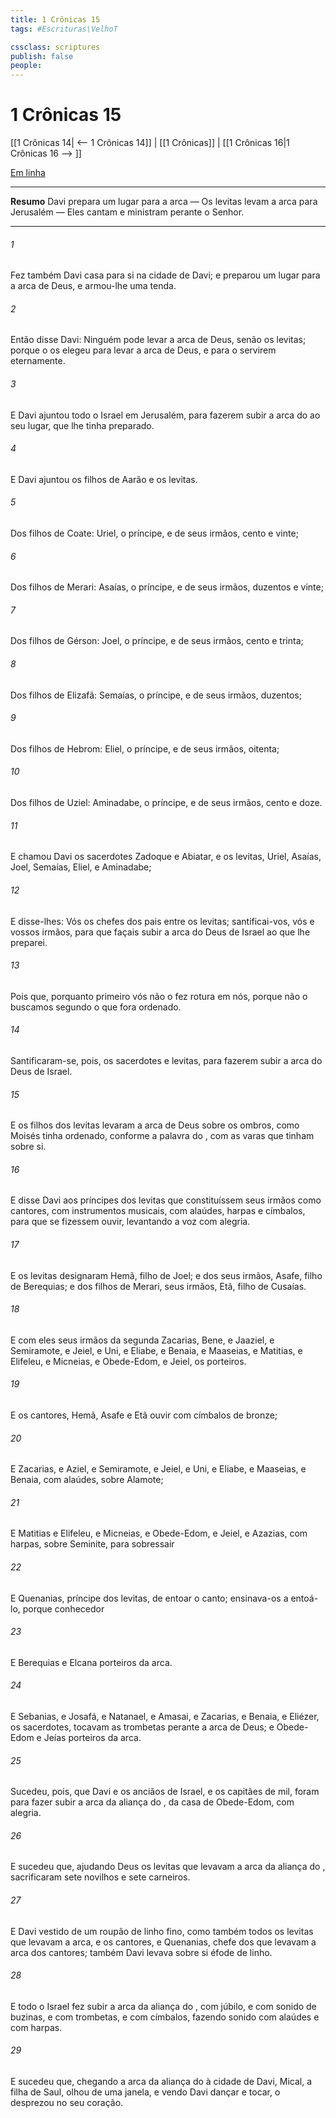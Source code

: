 ```yaml
---
title: 1 Crônicas 15
tags: #Escrituras\VelhoT

cssclass: scriptures
publish: false
people:
---
```


# 1 Crônicas 15
[[1 Crônicas 14| <-- 1 Crônicas 14]] | [[1 Crônicas]] | [[1 Crônicas 16|1 Crônicas 16 --> ]]

[Em linha](https://churchofjesuschrist.org/study/scriptures/ot/1-chr/15?lang=por)

---
__Resumo__
Davi prepara um lugar para a arca — Os levitas levam a arca para Jerusalém — Eles cantam e ministram perante o Senhor.

---
###### 1 
Fez também Davi casa para si na cidade de Davi; e preparou um lugar para a arca de Deus, e armou-lhe uma tenda.

###### 2 
Então disse Davi: Ninguém pode levar a arca de Deus, senão os levitas; porque o  os elegeu para levar a arca de Deus, e para o servirem eternamente.

###### 3 
E Davi ajuntou todo o Israel em Jerusalém, para fazerem subir a arca do  ao seu lugar, que lhe tinha preparado.

###### 4 
E Davi ajuntou os filhos de Aarão e os levitas.

###### 5 
Dos filhos de Coate: Uriel, o príncipe, e de seus irmãos, cento e vinte;

###### 6 
Dos filhos de Merari: Asaías, o príncipe, e de seus irmãos, duzentos e vinte;

###### 7 
Dos filhos de Gérson: Joel, o príncipe, e de seus irmãos, cento e trinta;

###### 8 
Dos filhos de Elizafã: Semaías, o príncipe, e de seus irmãos, duzentos;

###### 9 
Dos filhos de Hebrom: Eliel, o príncipe, e de seus irmãos, oitenta;

###### 10 
Dos filhos de Uziel: Aminadabe, o príncipe, e de seus irmãos, cento e doze.

###### 11 
E chamou Davi os sacerdotes Zadoque e Abiatar, e os levitas, Uriel, Asaías, Joel, Semaías, Eliel, e Aminadabe;

###### 12 
E disse-lhes: Vós  os chefes dos pais entre os levitas; santificai-vos, vós e vossos irmãos, para que façais subir a arca do  Deus de Israel ao  que lhe preparei.

###### 13 
Pois que, porquanto primeiro vós  não  o  fez rotura em nós, porque não o buscamos segundo o que fora ordenado.

###### 14 
Santificaram-se, pois, os sacerdotes e levitas, para fazerem subir a arca do  Deus de Israel.

###### 15 
E os filhos dos levitas levaram a arca de Deus sobre os ombros, como Moisés tinha ordenado, conforme a palavra do , com as varas que tinham sobre si.

###### 16 
E disse Davi aos príncipes dos levitas que constituíssem seus irmãos como cantores, com instrumentos musicais, com alaúdes, harpas e címbalos, para que se fizessem ouvir, levantando a voz com alegria.

###### 17 
E os levitas designaram Hemã, filho de Joel; e dos seus irmãos, Asafe, filho de Berequias; e dos filhos de Merari, seus irmãos, Etã, filho de Cusaías.

###### 18 
E com eles seus irmãos da segunda  Zacarias, Bene, e Jaaziel, e Semiramote, e Jeiel, e Uni, e Eliabe, e Benaia, e Maaseias, e Matitias, e Elifeleu, e Micneias, e Obede-Edom, e Jeiel, os porteiros.

###### 19 
E os cantores, Hemã, Asafe e Etã  ouvir com címbalos de bronze;

###### 20 
E Zacarias, e Aziel, e Semiramote, e Jeiel, e Uni, e Eliabe, e Maaseias, e Benaia, com alaúdes, sobre Alamote;

###### 21 
E Matitias e Elifeleu, e Micneias, e Obede-Edom, e Jeiel, e Azazias, com harpas, sobre Seminite, para sobressair 

###### 22 
E Quenanias, príncipe dos levitas,  de entoar o canto; ensinava-os a entoá-lo, porque  conhecedor 

###### 23 
E Berequias e Elcana  porteiros da arca.

###### 24 
E Sebanias, e Josafá, e Natanael, e Amasai, e Zacarias, e Benaia, e Eliézer, os sacerdotes, tocavam as trombetas perante a arca de Deus; e Obede-Edom e Jeías  porteiros da arca.

###### 25 
Sucedeu, pois, que Davi e os anciãos de Israel, e os capitães de mil, foram para fazer subir a arca da aliança do , da casa de Obede-Edom, com alegria.

###### 26 
E sucedeu que, ajudando Deus os levitas que levavam a arca da aliança do , sacrificaram sete novilhos e sete carneiros.

###### 27 
E Davi  vestido de um roupão de linho fino, como também todos os levitas que levavam a arca, e os cantores, e Quenanias, chefe dos que levavam a arca  dos cantores; também Davi levava sobre si  éfode de linho.

###### 28 
E todo o Israel fez subir a arca da aliança do , com júbilo, e com sonido de buzinas, e com trombetas, e com címbalos, fazendo sonido com alaúdes e com harpas.

###### 29 
E sucedeu que, chegando a arca da aliança do  à cidade de Davi, Mical, a filha de Saul, olhou de uma janela, e vendo Davi dançar e tocar, o desprezou no seu coração.

